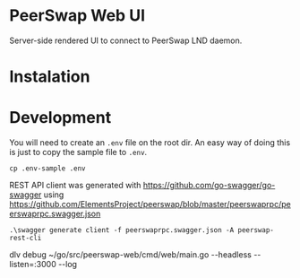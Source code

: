 # PeerSwap Web UI
Server-side rendered UI to connect to PeerSwap LND daemon. 

# Instalation

# Development
You will need to create an `.env` file on the root dir. An easy way of doing this is just to copy the sample file to `.env`.

```
cp .env-sample .env
```

REST API client was generated with https://github.com/go-swagger/go-swagger using https://github.com/ElementsProject/peerswap/blob/master/peerswaprpc/peerswaprpc.swagger.json

```
.\swagger generate client -f peerswaprpc.swagger.json -A peerswap-rest-cli
```
dlv debug ~/go/src/peerswap-web/cmd/web/main.go --headless --listen=:3000 --log